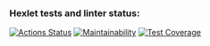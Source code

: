 ### Hexlet tests and linter status:
[![Actions Status](https://github.com/Rata0/java-project-78/actions/workflows/hexlet-check.yml/badge.svg)](https://github.com/Rata0/java-project-78/actions)
[![Maintainability](https://api.codeclimate.com/v1/badges/5bd5beb312a35b9e884d/maintainability)](https://codeclimate.com/github/Rata0/java-project-78/maintainability)
[![Test Coverage](https://api.codeclimate.com/v1/badges/5bd5beb312a35b9e884d/test_coverage)](https://codeclimate.com/github/Rata0/java-project-78/test_coverage)